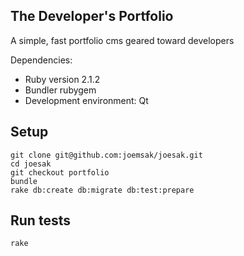 ## The Developer's Portfolio

A simple, fast portfolio cms geared toward developers

Dependencies:
* Ruby version 2.1.2
* Bundler rubygem
* Development environment: Qt

## Setup

```
git clone git@github.com:joemsak/joesak.git
cd joesak
git checkout portfolio
bundle
rake db:create db:migrate db:test:prepare
```

## Run tests

```
rake
```
